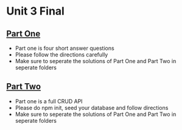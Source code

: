 # Unit 3 Final

## [Part One](/part1/)

- Part one is four short answer questions
- Please follow the directions carefully
- Make sure to seperate the solutions of Part One and Part Two in seperate folders

## [Part Two](/part2/)

- Part one is a full CRUD API
- Please do npm init, seed your database and follow directions
- Make sure to seperate the solutions of Part One and Part Two in seperate folders